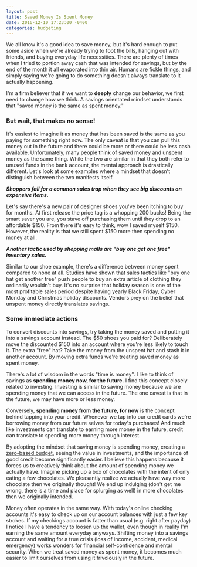 ```yaml
---
layout: post
title: Saved Money Is Spent Money
date: 2016-12-10 17:23:00 -0400
categories: budgeting
---
```

We all know it's a good idea to save money, but it's hard enough to put some aside when we're already trying to foot the bills, hanging out with friends, and buying everyday life necessities. There are plenty of times when I tried to portion away cash that was intended for savings, but by the end of the month it all evaporated into thin air. Humans are fickle things, and simply saying we're going to do something doesn't always translate to it actually happening.

I'm a firm believer that if we want to **deeply** change our behavior, we first need to change how we think. A savings orientated mindset understands that "saved money is the same as spent money."

### But wait, that makes no sense!
It's easiest to imagine it as money that has been saved is the same as you paying for something right now. The only caveat is that you can pull this money out in the future and there could be more or there could be less cash available. Unfortunately, many people think of saved money and unspent money as the same thing. While the two are similar in that they both refer to unused funds in the bank account, the mental approach is drastically different. Let's look at some examples where a mindset that doesn't distinguish between the two manifests itself.

**_Shoppers fall for a common sales trap when they see big discounts on expensive items._**

Let's say there's a new pair of designer shoes you've been itching to buy for months. At first release the price tag is a whopping 200 bucks! Being the smart saver you are, you stave off purchasing them until they drop to an affordable $150. From there it's easy to think, wow I saved myself $150. However, the reality is that we still spent $150 more then spending no money at all.

**_Another tactic used by shopping malls are "buy one get one free" inventory sales._**

Similar to our shoe example, there's a difference between money spent compared to none at all. Studies have shown that sales tactics like "buy one hat get another free" push people to buy an extra article of clothing they ordinarily wouldn't buy. It's no surprise that holiday season is one of the most profitable sales period despite having yearly Black Friday, Cyber Monday and Christmas holiday discounts. Vendors prey on the belief that unspent money directly translates savings.

### Some immediate actions
To convert discounts into savings, try taking the money saved and putting it into a savings account instead. The $50 shoes you paid for? Deliberately move the discounted $150 into an account where you're less likely to touch it. The extra "free" hat? Take the money from the unspent hat and stash it in another account. By moving extra funds we're treating saved money as spent money.

There's a lot of wisdom in the words "time is money". I like to think of savings as **spending money now, for the future.** I find this concept closely related to investing. Investing is similar to saving money because we are spending money that we can access in the future. The one caveat is that in the future, we may have more or less money.

Conversely, **spending money from the future, for now** is the concept behind tapping into your credit. Whenever we tap into our credit cards we're borrowing money from our future selves for today's purchases! And much like investments can translate to earning more money in the future, credit can translate to spending more money through interest.

By adopting the mindset that saving money is spending money, creating a [zero-based budget](http://brunchbucks.com/budgeting/2016/10/19/budgeting-tips.html), seeing the value in investments, and the importance of good credit become significantly easier. I believe this happens because it forces us to creatively think about the amount of spending money we actually have. Imagine picking up a box of chocolates with the intent of only eating a few chocolates. We pleasantly realize we actually have way more chocolate then we originally thought! We end up indulging (don't get me wrong, there is a time and place for splurging as well) in more chocolates then we originally intended.

Money often operates in the same way. With today's online checking accounts it's easy to check up on our account balances with just a few key strokes. If my checkings account is fatter than usual (e.g. right after payday) I notice I have a tendency to loosen up the wallet, even though in reality I'm earning the same amount everyday anyways. Shifting money into a savings account and waiting for a true crisis (loss of income, accident, medical emergency) works wonders for financial self-confidence and mental security. When we treat saved money as spent money, it becomes much easier to limit ourselves from using it frivolously in the future.
